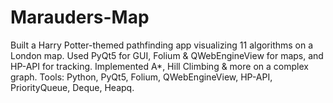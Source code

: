 # Marauders-Map
Built a Harry Potter-themed pathfinding app visualizing 11 algorithms on a London map. Used PyQt5 for GUI, Folium &amp; QWebEngineView for maps, and HP-API for tracking. Implemented A*, Hill Climbing &amp; more on a complex graph. Tools: Python, PyQt5, Folium, QWebEngineView, HP-API, PriorityQueue, Deque, Heapq.
